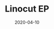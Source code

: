 ---
title: Linocut EP
date: "2020-04-10"
bandcampUrl: "https://linocutlinocut.bandcamp.com/album/linocut"
catalogue: CLR-003
image: linocut_ep_1.png
---